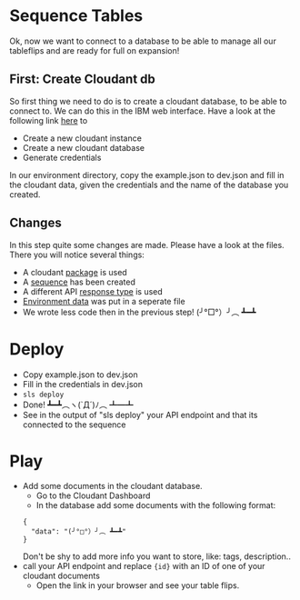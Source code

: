 # Sequence Tables
Ok, now we want to connect to a database to be able to manage all our tableflips and are ready for full on expansion!

## First: Create Cloudant db
So first thing we need to do is to create a cloudant database, to be able to connect to. We can do this in the IBM web interface. Have a look at the following link [here](https://cloud.ibm.com/docs/services/Cloudant?topic=cloudant-getting-started) to
* Create a new cloudant instance
* Create a new cloudant database
* Generate credentials

In our environment directory, copy the example.json to dev.json and fill in the cloudant data, given the credentials and the name of the database you created.

## Changes
In this step quite some changes are made. Please have a look at the files. There you will notice several things:
* A cloudant [package](https://github.com/serverless/serverless-openwhisk#binding-packages) is used
* A [sequence]((https://github.com/serverless/serverless-openwhisk#writing-sequences)) has been created
* A different API [response type](https://github.com/serverless/serverless-openwhisk#connecting-http-endpoints) is used
* [Environment data](https://serverless.com/framework/docs/providers/openwhisk/guide/variables/) was put in a seperate file
* We wrote less code then in the previous step! (╯°□°）╯︵ ┻━┻

# Deploy
* Copy example.json to dev.json
* Fill in the credentials in dev.json
* ```sls deploy```
* Done! ┻━┻︵ヽ(`Д´)ﾉ︵ ┻━┻
* See in the output of "sls deploy" your API endpoint and that its connected to the sequence

# Play
* Add some documents in the cloudant database. 
  * Go to the Cloudant Dashboard
  * In the database add some documents with the following format:
  ```
  {
    "data": "(╯°□°）╯︵ ┻━┻"
  }
  ```
  Don't be shy to add more info you want to store, like: tags, description..
* call your API endpoint and replace ```{id}``` with an ID of one of your cloudant documents
  * Open the link in your browser and see your table flips.